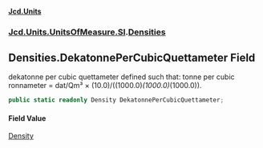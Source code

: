 #### [Jcd.Units](index.md 'index')
### [Jcd.Units.UnitsOfMeasure.SI](Jcd.Units.UnitsOfMeasure.SI.md 'Jcd.Units.UnitsOfMeasure.SI').[Densities](Densities.md 'Jcd.Units.UnitsOfMeasure.SI.Densities')

## Densities.DekatonnePerCubicQuettameter Field

dekatonne per cubic quettameter defined such that: tonne per cubic ronnameter = dat/Qm³ ×
(10.0)/((1000.0)*(1000.0)*(1000.0)).

```csharp
public static readonly Density DekatonnePerCubicQuettameter;
```

#### Field Value
[Density](Density.md 'Jcd.Units.UnitTypes.Density')